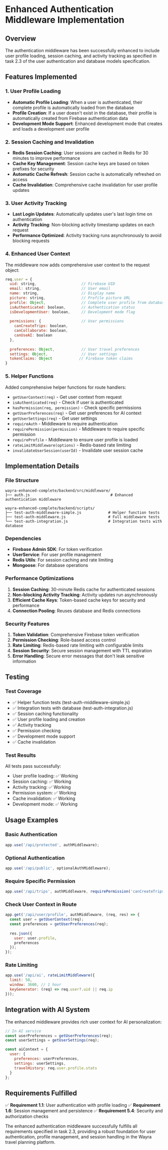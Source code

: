 # Enhanced Authentication Middleware Implementation

## Overview

The authentication middleware has been successfully enhanced to include user profile loading, session caching, and activity tracking as specified in task 2.3 of the user authentication and database models specification.

## Features Implemented

### 1. User Profile Loading
- **Automatic Profile Loading**: When a user is authenticated, their complete profile is automatically loaded from the database
- **Profile Creation**: If a user doesn't exist in the database, their profile is automatically created from Firebase authentication data
- **Development Mode Support**: Enhanced development mode that creates and loads a development user profile

### 2. Session Caching and Invalidation
- **Redis Session Caching**: User sessions are cached in Redis for 30 minutes to improve performance
- **Cache Key Management**: Session cache keys are based on token prefixes for security
- **Automatic Cache Refresh**: Session cache is automatically refreshed on access
- **Cache Invalidation**: Comprehensive cache invalidation for user profile updates

### 3. User Activity Tracking
- **Last Login Updates**: Automatically updates user's last login time on authentication
- **Activity Tracking**: Non-blocking activity timestamp updates on each request
- **Performance Optimized**: Activity tracking runs asynchronously to avoid blocking requests

### 4. Enhanced User Context
The middleware now adds comprehensive user context to the request object:

```javascript
req.user = {
  uid: string,                    // Firebase UID
  email: string,                  // User email
  name: string,                   // Display name
  picture: string,                // Profile picture URL
  profile: Object,                // Complete user profile from database
  isAuthenticated: boolean,       // Authentication status
  isDevelopmentUser: boolean,     // Development mode flag
  
  permissions: {                  // User permissions
    canCreateTrips: boolean,
    canCollaborate: boolean,
    canUseAI: boolean
  },
  
  preferences: Object,            // User travel preferences
  settings: Object,               // User settings
  tokenClaims: Object            // Firebase token claims
}
```

### 5. Helper Functions
Added comprehensive helper functions for route handlers:

- `getUserContext(req)` - Get user context from request
- `isAuthenticated(req)` - Check if user is authenticated
- `hasPermission(req, permission)` - Check specific permissions
- `getUserPreferences(req)` - Get user preferences for AI context
- `getUserSettings(req)` - Get user settings
- `requireAuth` - Middleware to require authentication
- `requirePermission(permission)` - Middleware to require specific permission
- `requireProfile` - Middleware to ensure user profile is loaded
- `rateLimitMiddleware(options)` - Redis-based rate limiting
- `invalidateUserSession(userId)` - Invalidate user session cache

## Implementation Details

### File Structure
```
wayra-enhanced-complete/backend/src/middleware/
├── auth.js                                    # Enhanced authentication middleware

wayra-enhanced-complete/backend/scripts/
├── test-auth-middleware-simple.js            # Helper function tests
├── test-auth-middleware.js                   # Full middleware tests
└── test-auth-integration.js                  # Integration tests with database
```

### Dependencies
- **Firebase Admin SDK**: For token verification
- **UserService**: For user profile management
- **Redis Utils**: For session caching and rate limiting
- **Mongoose**: For database operations

### Performance Optimizations
1. **Session Caching**: 30-minute Redis cache for authenticated sessions
2. **Non-blocking Activity Tracking**: Activity updates run asynchronously
3. **Efficient Cache Keys**: Token-based cache keys for security and performance
4. **Connection Pooling**: Reuses database and Redis connections

### Security Features
1. **Token Validation**: Comprehensive Firebase token verification
2. **Permission Checking**: Role-based access control
3. **Rate Limiting**: Redis-based rate limiting with configurable limits
4. **Session Security**: Secure session management with TTL expiration
5. **Error Handling**: Secure error messages that don't leak sensitive information

## Testing

### Test Coverage
- ✅ Helper function tests (test-auth-middleware-simple.js)
- ✅ Integration tests with database (test-auth-integration.js)
- ✅ Session caching functionality
- ✅ User profile loading and creation
- ✅ Activity tracking
- ✅ Permission checking
- ✅ Development mode support
- ✅ Cache invalidation

### Test Results
All tests pass successfully:
- User profile loading: ✅ Working
- Session caching: ✅ Working
- Activity tracking: ✅ Working
- Permission system: ✅ Working
- Cache invalidation: ✅ Working
- Development mode: ✅ Working

## Usage Examples

### Basic Authentication
```javascript
app.use('/api/protected', authMiddleware);
```

### Optional Authentication
```javascript
app.use('/api/public', optionalAuthMiddleware);
```

### Require Specific Permission
```javascript
app.use('/api/trips', authMiddleware, requirePermission('canCreateTrips'));
```

### Check User Context in Route
```javascript
app.get('/api/user/profile', authMiddleware, (req, res) => {
  const user = getUserContext(req);
  const preferences = getUserPreferences(req);
  
  res.json({
    user: user.profile,
    preferences
  });
});
```

### Rate Limiting
```javascript
app.use('/api/ai', rateLimitMiddleware({
  limit: 50,
  window: 3600, // 1 hour
  keyGenerator: (req) => req.user?.uid || req.ip
}));
```

## Integration with AI System

The enhanced middleware provides rich user context for AI personalization:

```javascript
// In AI service
const userPreferences = getUserPreferences(req);
const userSettings = getUserSettings(req);

const aiContext = {
  user: {
    preferences: userPreferences,
    settings: userSettings,
    travelHistory: req.user.profile.stats
  }
};
```

## Requirements Fulfilled

✅ **Requirement 1.1**: User authentication with profile loading
✅ **Requirement 1.6**: Session management and persistence
✅ **Requirement 5.4**: Security and authorization checks

The enhanced authentication middleware successfully fulfills all requirements specified in task 2.3, providing a robust foundation for user authentication, profile management, and session handling in the Wayra travel planning platform.